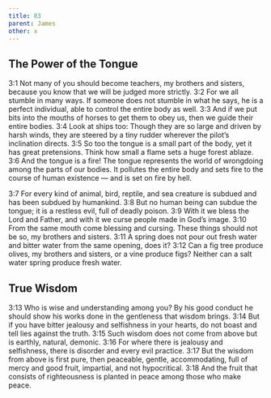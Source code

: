 ```yaml
---
title: 03
parent: James
other: x
---
```


## The Power of the Tongue

<a name="3:1">3:1</a> Not many of you should become teachers, my brothers and sisters, because you know that we will be judged more strictly. <a name="3:2">3:2</a> For we all stumble in many ways. If someone does not stumble in what he says, he is a perfect individual, able to control the entire body as well. <a name="3:3">3:3</a> And if we put bits into the mouths of horses to get them to obey us, then we guide their entire bodies. <a name="3:4">3:4</a> Look at ships too: Though they are so large and driven by harsh winds, they are steered by a tiny rudder wherever the pilot’s inclination directs. <a name="3:5">3:5</a> So too the tongue is a small part of the body, yet it has great pretensions. Think how small a flame sets a huge forest ablaze. <a name="3:6">3:6</a> And the tongue is a fire! The tongue represents the world of wrongdoing among the parts of our bodies. It pollutes the entire body and sets fire to the course of human existence — and is set on fire by hell.

<a name="3:7">3:7</a> For every kind of animal, bird, reptile, and sea creature is subdued and has been subdued by humankind. <a name="3:8">3:8</a> But no human being can subdue the tongue; it is a restless evil, full of deadly poison. <a name="3:9">3:9</a> With it we bless the Lord and Father, and with it we curse people made in God’s image. <a name="3:10">3:10</a> From the same mouth come blessing and cursing. These things should not be so, my brothers and sisters. <a name="3:11">3:11</a> A spring does not pour out fresh water and bitter water from the same opening, does it? <a name="3:12">3:12</a> Can a fig tree produce olives, my brothers and sisters, or a vine produce figs? Neither can a salt water spring produce fresh water.

## True Wisdom

<a name="3:13">3:13</a> Who is wise and understanding among you? By his good conduct he should show his works done in the gentleness that wisdom brings. <a name="3:14">3:14</a> But if you have bitter jealousy and selfishness in your hearts, do not boast and tell lies against the truth. <a name="3:15">3:15</a> Such wisdom does not come from above but is earthly, natural, demonic. <a name="3:16">3:16</a> For where there is jealousy and selfishness, there is disorder and every evil practice. <a name="3:17">3:17</a> But the wisdom from above is first pure, then peaceable, gentle, accommodating, full of mercy and good fruit, impartial, and not hypocritical. <a name="3:18">3:18</a> And the fruit that consists of righteousness is planted in peace among those who make peace.
